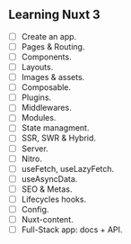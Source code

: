 
## Learning Nuxt 3
  * [ ] Create an app.
  * [ ] Pages & Routing.
  * [ ] Components.
  * [ ] Layouts.
  * [ ] Images & assets.
  * [ ] Composable.
  * [ ] Plugins.
  * [ ] Middlewares.
  * [ ] Modules.
  * [ ] State managment.
  * [ ] SSR, SWR & Hybrid.
  * [ ] Server.
  * [ ] Nitro.
  * [ ] useFetch, useLazyFetch.
  * [ ] useAsyncData.
  * [ ] SEO & Metas.
  * [ ] Lifecycles hooks.
  * [ ] Config.
  * [ ] Nuxt-content.
  * [ ] Full-Stack app: docs + API.